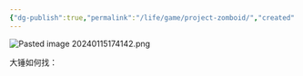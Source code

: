 ```yaml
---
{"dg-publish":true,"permalink":"/life/game/project-zomboid/","created":"2024-01-15T17:45:15.000+08:00","updated":"2024-01-15T17:45:15.000+08:00"}
---
```



![Pasted image 20240115174142.png](/img/user/attachments/Pasted%20image%2020240115174142.png)

大锤如何找：

